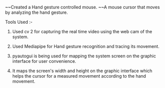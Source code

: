 ~~Created a Hand gesture controlled mouse. 
~~A mouse cursor that moves  by analyzing the hand gesture. 

Tools Used :-

1. Used  cv 2 for capturing the real time video using the web cam of the system.

2. Used Mediapipe for Hand gesture recognition and tracing its movement.

3. pyautogui is being used for mapping the system screen on the graphic interface for user convenience.

4. It maps the screen's width and height on the graphic interface which helps the cursor for a measured movement according to the hand movement.
